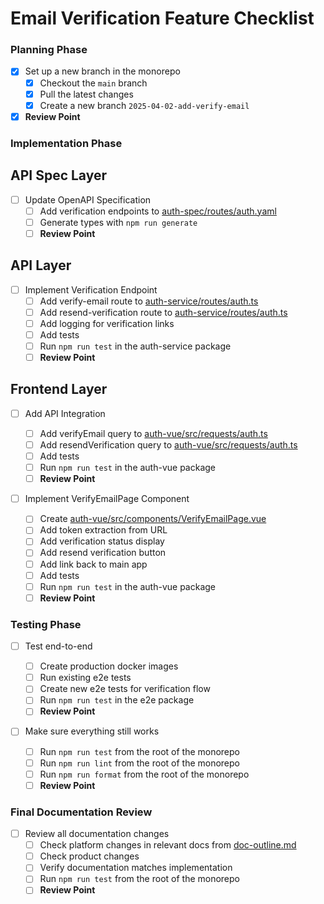 # Email Verification Feature Checklist

### Planning Phase

- [x] Set up a new branch in the monorepo
  - [x] Checkout the `main` branch
  - [x] Pull the latest changes
  - [x] Create a new branch `2025-04-02-add-verify-email`
- [x] **Review Point**

### Implementation Phase

## API Spec Layer

- [ ] Update OpenAPI Specification
  - [ ] Add verification endpoints to [auth-spec/routes/auth.yaml](/saflib/auth-spec/routes/auth.yaml)
  - [ ] Generate types with `npm run generate`
  - [ ] **Review Point**

## API Layer

- [ ] Implement Verification Endpoint
  - [ ] Add verify-email route to [auth-service/routes/auth.ts](/saflib/auth-service/routes/auth.ts)
  - [ ] Add resend-verification route to [auth-service/routes/auth.ts](/saflib/auth-service/routes/auth.ts)
  - [ ] Add logging for verification links
  - [ ] Add tests
  - [ ] Run `npm run test` in the auth-service package
  - [ ] **Review Point**

## Frontend Layer

- [ ] Add API Integration

  - [ ] Add verifyEmail query to [auth-vue/src/requests/auth.ts](/saflib/auth-vue/src/requests/auth.ts)
  - [ ] Add resendVerification query to [auth-vue/src/requests/auth.ts](/saflib/auth-vue/src/requests/auth.ts)
  - [ ] Add tests
  - [ ] Run `npm run test` in the auth-vue package
  - [ ] **Review Point**

- [ ] Implement VerifyEmailPage Component
  - [ ] Create [auth-vue/src/components/VerifyEmailPage.vue](/saflib/auth-vue/src/components/VerifyEmailPage.vue)
  - [ ] Add token extraction from URL
  - [ ] Add verification status display
  - [ ] Add resend verification button
  - [ ] Add link back to main app
  - [ ] Add tests
  - [ ] Run `npm run test` in the auth-vue package
  - [ ] **Review Point**

### Testing Phase

- [ ] Test end-to-end

  - [ ] Create production docker images
  - [ ] Run existing e2e tests
  - [ ] Create new e2e tests for verification flow
  - [ ] Run `npm run test` in the e2e package
  - [ ] **Review Point**

- [ ] Make sure everything still works
  - [ ] Run `npm run test` from the root of the monorepo
  - [ ] Run `npm run lint` from the root of the monorepo
  - [ ] Run `npm run format` from the root of the monorepo
  - [ ] **Review Point**

### Final Documentation Review

- [ ] Review all documentation changes
  - [ ] Check platform changes in relevant docs from [doc-outline.md](./doc-outline.md)
  - [ ] Check product changes
  - [ ] Verify documentation matches implementation
  - [ ] Run `npm run test` from the root of the monorepo
  - [ ] **Review Point**
